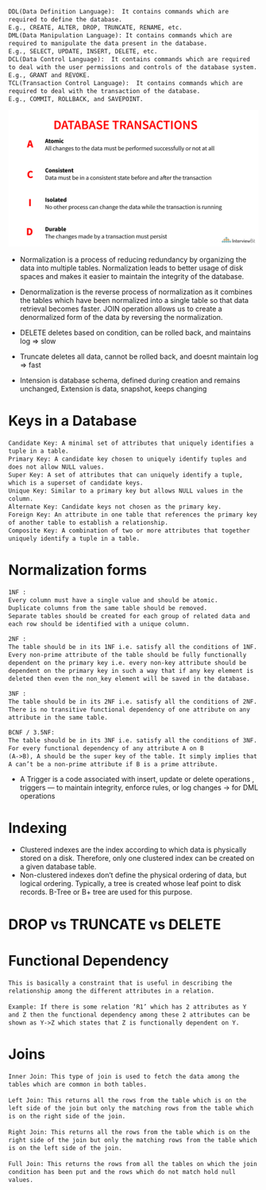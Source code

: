```
DDL(Data Definition Language):  It contains commands which are required to define the database.
E.g., CREATE, ALTER, DROP, TRUNCATE, RENAME, etc.
DML(Data Manipulation Language): It contains commands which are required to manipulate the data present in the database.
E.g., SELECT, UPDATE, INSERT, DELETE, etc.
DCL(Data Control Language):  It contains commands which are required to deal with the user permissions and controls of the database system.
E.g., GRANT and REVOKE.
TCL(Transaction Control Language):  It contains commands which are required to deal with the transaction of the database.
E.g., COMMIT, ROLLBACK, and SAVEPOINT.
```

![alt text](image-1.png)

- Normalization is a process of reducing redundancy by organizing the data into multiple tables. Normalization leads to better usage of disk spaces and makes it easier to maintain the integrity of the database.  

- Denormalization is the reverse process of normalization as it combines the tables which have been normalized into a single table so that data retrieval becomes faster. JOIN operation allows us to create a denormalized form of the data by reversing the normalization.

- DELETE deletes based on condition, can be rolled back, and maintains log => slow
- Truncate deletes all data, cannot be rolled back, and doesnt maintain log => fast

- Intension is database schema, defined during creation and remains unchanged, Extension is data, snapshot, keeps changing

# Keys in a Database

```
Candidate Key: A minimal set of attributes that uniquely identifies a tuple in a table.
Primary Key: A candidate key chosen to uniquely identify tuples and does not allow NULL values.
Super Key: A set of attributes that can uniquely identify a tuple, which is a superset of candidate keys.
Unique Key: Similar to a primary key but allows NULL values in the column.
Alternate Key: Candidate keys not chosen as the primary key.
Foreign Key: An attribute in one table that references the primary key of another table to establish a relationship.
Composite Key: A combination of two or more attributes that together uniquely identify a tuple in a table.
```

# Normalization forms

```
1NF :
Every column must have a single value and should be atomic.
Duplicate columns from the same table should be removed.
Separate tables should be created for each group of related data and each row should be identified with a unique column.
```

```
2NF :
The table should be in its 1NF i.e. satisfy all the conditions of 1NF.
Every non-prime attribute of the table should be fully functionally dependent on the primary key i.e. every non-key attribute should be dependent on the primary key in such a way that if any key element is deleted then even the non_key element will be saved in the database.
```

```
3NF :
The table should be in its 2NF i.e. satisfy all the conditions of 2NF.
There is no transitive functional dependency of one attribute on any attribute in the same table.
```

```
BCNF / 3.5NF:
The table should be in its 3NF i.e. satisfy all the conditions of 3NF.
For every functional dependency of any attribute A on B
(A->B), A should be the super key of the table. It simply implies that A can’t be a non-prime attribute if B is a prime attribute.
```

- A Trigger is a code associated with insert, update or delete operations , triggers — to maintain integrity, enforce rules, or log changes -> for DML operations


# Indexing
- Clustered indexes are the index according to which data is physically stored on a disk. Therefore, only one clustered index can be created on a given database table. 
- Non-clustered indexes don’t define the physical ordering of data, but logical ordering. Typically, a tree is created whose leaf point to disk records. B-Tree or B+ tree are used for this purpose.

# DROP vs TRUNCATE vs DELETE


# Functional Dependency
```
This is basically a constraint that is useful in describing the relationship among the different attributes in a relation.

Example: If there is some relation ‘R1’ which has 2 attributes as Y and Z then the functional dependency among these 2 attributes can be shown as Y->Z which states that Z is functionally dependent on Y.
```

# Joins
```
Inner Join: This type of join is used to fetch the data among the tables which are common in both tables.

Left Join: This returns all the rows from the table which is on the left side of the join but only the matching rows from the table which is on the right side of the join.

Right Join: This returns all the rows from the table which is on the right side of the join but only the matching rows from the table which is on the left side of the join.

Full Join: This returns the rows from all the tables on which the join condition has been put and the rows which do not match hold null values.
```

